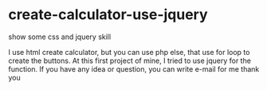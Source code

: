 # create-calculator-use-jquery
show some css and jquery skill

I use html create calculator, but you can use php else, that use for loop to create the buttons.
At this first project of mine, I tried to use jquery for the function.
If you have any idea or question, you can write e-mail for me 
thank you
